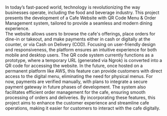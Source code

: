 In today’s fast-paced world, technology is revolutionizing the way businesses operate, 
including the food and beverage industry. This project presents the development of a Cafe 
Website with QR Code Menu & Order Management system, tailored to provide a seamless 
and modern dining experience.  
The website allows users to browse the cafe's offerings, place orders for dine-in or 
takeout, and make payments either in cash or digitally at the counter, or via Cash on Delivery 
(COD). Focusing on user-friendly design and responsiveness, the platform ensures an intuitive 
experience for both mobile and desktop users. The QR code system currently functions as a 
prototype, where a temporary URL (generated via Ngrok) is converted into a QR code for 
accessing the website. In the future, once hosted on a permanent platform like AWS, this 
feature can provide customers with direct access to the digital menu, eliminating the need for 
physical menus. For now, payments are verified manually, with plans to integrate a secure 
payment gateway in future phases of development. 
The system also facilitates efficient order management for the cafe, ensuring smooth 
processing of orders and deliveries. By incorporating these features, this project aims to 
enhance the customer experience and streamline cafe operations, making it easier for 
customers to interact with the cafe digitally.
